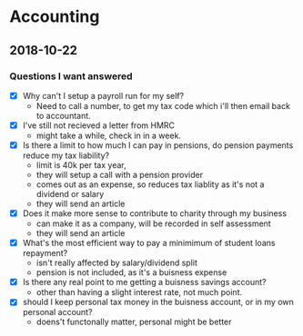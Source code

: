 # Accounting

## 2018-10-22

### Questions I want answered

- [x] Why can't I setup a payroll run for my self?
  - Need to call a number, to get my tax code which i'll then email back to accountant.
- [x] I've still not recieved a letter from HMRC
  - might take a while, check in in a week.
- [x] Is there a limit to how much I can pay in pensions, do pension payments reduce my tax liability?
  - limit is 40k per tax year,
  - they will setup a call with a pension provider
  - comes out as an expense, so reduces tax liablity as it's not a dividend or salary
  - they will send an article
- [x] Does it make more sense to contribute to charity through my business
  - can make it as a company, will be recorded in self assessment
  - they will send an article
- [x] What's the most efficient way to pay a minimimum of student loans repayment?
  - isn't really affected by salary/dividend split
  - pension is not included, as it's a buisness expense
- [x] Is there any real point to me getting a buisness savings account?
  - other than having a slight interest rate, not much point.
- [x] should I keep personal tax money in the buisness account, or in my own personal account?
  - doens't functonally matter, personal might be better
